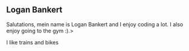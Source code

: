 <h2>Logan Bankert</h2>
<p>Salutations, mein name is Logan Bankert and I enjoy coding a lot. I also enjoy going to the gym :).>
<p>I like trains and bikes</p>

